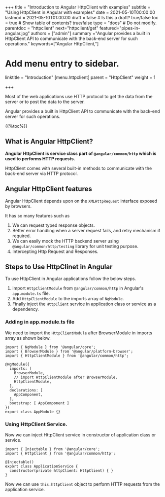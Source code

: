 +++
title = "Introduction to Angular HttpClient with examples"
subtitle = "Using HttpClient in Angular with examples"
date = 2021-05-10T00:00:00
lastmod = 2021-05-10T01:00:00
draft = false  # Is this a draft? true/false
toc = true  # Show table of contents? true/false
type = "docs"  # Do not modify.
parentdoc = "httpclient"
next="httpclient/get"
featured="pipes-in-angular.jpg"
authors = ["admin"]
summary ="Angular provides a built in HttpClient API to communicate with the back-end server for such operations."
keywords=["Angular HttpClient,"]

# Add menu entry to sidebar.

linktitle = "Introduction"
[menu.httpclient]
  parent = "HttpClient"
  weight = 1

+++

Most of the web applications use HTTP protocol to get the data from the server or to post the data to the server.

Angular provides a built in HttpClient API to communicate with the back-end server for such operations.

{{%toc%}}

## What is Angular HttpClient?

**Angular HttpClient is service class part of `@angular/common/http` which is used to performs HTTP requests.** 

HttpClient comes with several built-in methods to communicate with the back-end server via HTTP protocol.

## Angular HttpClient features

Angular HttpClient depends upon on the `XMLHttpRequest` interface exposed by browsers.

It has so many features such as 

1. We can request typed response objects.
2. Better error handling when a server request fails, and retry mechanism if required.
3. We can easily mock the HTTP backend server using `@angular/common/http/testing` library for unit testing purpose.
4. Intercepting Http Request and Responses.

## Steps to Use HttpClinet in Angular

To use HttpClient in Angular applications follow the below steps.

1. import `HttpClientModule` from `@angular/common/http` in Angular's `app.module.ts` file.
2. Add `HttpClientModule` to the imports array of `NgModule`.
3. Finally inject the `HttpClient` service in application class or service as a dependency.

### Adding in app.module.ts file

We need to import the `HttpClientModule` after BrowserModule in imports array as shown below.

```
import { NgModule } from '@angular/core';
import { BrowserModule } from '@angular/platform-browser';
import { HttpClientModule } from '@angular/common/http';

@NgModule({
  imports: [
    BrowserModule,
    // import HttpClientModule after BrowserModule.
    HttpClientModule,
  ],
  declarations: [
    AppComponent,
  ],
  bootstrap: [ AppComponent ]
})
export class AppModule {}
```

### Using HttpClient Service.

Now we can inject HttpClient service in constructor of application class or service.

```
import { Injectable } from '@angular/core';
import { HttpClient } from '@angular/common/http';

@Injectable()
export class ApplicationService {
  constructor(private httpClient: HttpClient) { }
}
```

Now we can use `this.httpClient` object to perform HTTP requests from the application service.